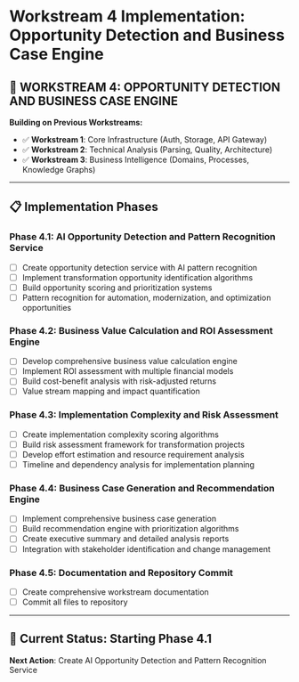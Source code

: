 # Workstream 4 Implementation: Opportunity Detection and Business Case Engine

## 🎯 **WORKSTREAM 4: OPPORTUNITY DETECTION AND BUSINESS CASE ENGINE**

**Building on Previous Workstreams:**
- ✅ **Workstream 1**: Core Infrastructure (Auth, Storage, API Gateway)
- ✅ **Workstream 2**: Technical Analysis (Parsing, Quality, Architecture)
- ✅ **Workstream 3**: Business Intelligence (Domains, Processes, Knowledge Graphs)

---

## 📋 **Implementation Phases**

### **Phase 4.1: AI Opportunity Detection and Pattern Recognition Service**
- [ ] Create opportunity detection service with AI pattern recognition
- [ ] Implement transformation opportunity identification algorithms
- [ ] Build opportunity scoring and prioritization systems
- [ ] Pattern recognition for automation, modernization, and optimization opportunities

### **Phase 4.2: Business Value Calculation and ROI Assessment Engine**
- [ ] Develop comprehensive business value calculation engine
- [ ] Implement ROI assessment with multiple financial models
- [ ] Build cost-benefit analysis with risk-adjusted returns
- [ ] Value stream mapping and impact quantification

### **Phase 4.3: Implementation Complexity and Risk Assessment**
- [ ] Create implementation complexity scoring algorithms
- [ ] Build risk assessment framework for transformation projects
- [ ] Develop effort estimation and resource requirement analysis
- [ ] Timeline and dependency analysis for implementation planning

### **Phase 4.4: Business Case Generation and Recommendation Engine**
- [ ] Implement comprehensive business case generation
- [ ] Build recommendation engine with prioritization algorithms
- [ ] Create executive summary and detailed analysis reports
- [ ] Integration with stakeholder identification and change management

### **Phase 4.5: Documentation and Repository Commit**
- [ ] Create comprehensive workstream documentation
- [ ] Commit all files to repository

---

## 🚀 **Current Status: Starting Phase 4.1**

**Next Action**: Create AI Opportunity Detection and Pattern Recognition Service

